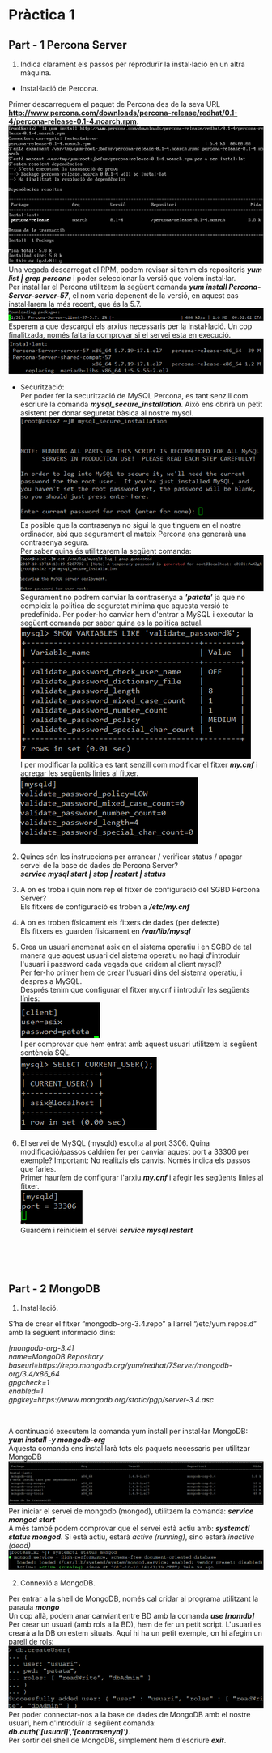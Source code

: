 # Pràctica 1

## Part - 1 Percona Server

1. Indica clarament els passos per reprodurïr la instal·lació en un altra màquina.

- Instal·lació de Percona. </br>

Primer descarreguem el paquet de Percona des de la seva URL <b>http://www.percona.com/downloads/percona-release/redhat/0.1-4/percona-release-0.1-4.noarch.rpm</b>.
![install Percona in CentOS 7](img/P1/Screenshot_1.png) </br>
Una vegada descarregat el RPM, podem revisar si tenim els repositoris <b><i>yum list | grep percona</i></b> i poder seleccionar la versió que volem instal·lar. </br>
Per instal·lar el Percona utilitzem la següent comanda <b><i>yum install Percona-Server-server-57</i></b>, el nom varia depenent de la versió, en aquest cas instal·larem la més recent, que és la 5.7. </br>
![alt text](img/P1/Screenshot_4.png) </br>
Esperem a que descargui els arxius necessaris per la instal·lació. Un cop finalitzada, només faltaria comprovar si el servei esta en execució. </br>
![alt text](img/P1/Screenshot_6_2.png) </br>

- Securització: </br>
Per poder fer la securització de MySQL Percona, es tant senzill com escriure la comanda <b><i>mysql_secure_installation</i></b>. Això ens obrirà un petit asistent per donar seguretat bàsica al nostre mysql. </br>
![alt text](img/P1/Screenshot_15.png) </br>
Es posible que la contrasenya no sigui la que tinguem en el nostre ordinador, aixì que segurament el mateix Percona ens generarà una contrasenya segura. </br>
Per saber quina és utilitzarem la següent comanda: </br>
![alt text](img/P1/Screenshot_N1.png) </br>
Segurament no podrem canviar la contrasenya a <b><i>'patata'</i></b> ja que no compleix la politica de seguretat mínima que aquesta versió té predefinida. Per poder-ho canviar hem d'entrar a MySQL i executar la següent comanda per saber quina es la politica actual. </br>
![alt text](img/P1/Screenshot_N2.png) </br>
I per modificar la politica es tant senzill com modificar el fitxer <b><i>my.cnf</i></b> i agregar les següents linies al fitxer. </br>
![alt text](img/P1/Screenshot_N3.png) </br>

2. Quines són les instruccions per arrancar / verificar status / apagar servei de la base de dades de Percona Server? </br>
<b><i>service mysql start | stop | restart | status</i></b>

3. A on es troba i quin nom rep el fitxer de configuració del SGBD Percona Server? </br>
Els fitxers de configuració es troben a <b><i>/etc/my.cnf</i></b>

4. A on es troben físicament els fitxers de dades (per defecte) </br>
Els fitxers es guarden fisicament en <b><i>/var/lib/mysql</i></b>

5. Crea un usuari anomenat asix en el sistema operatiu i en SGBD de tal manera que aquest usuari del sistema operatiu no hagi d'introduir l'usuari i password cada vegada que cridem al client mysql? </br>
Per fer-ho primer hem de crear l'usuari dins del sistema operatiu, i despres a MySQL. </br>
Després tenim que configurar el fitxer my.cnf i introduïr les següents línies: </br>
![Canvi de Port de Percona](img/P1/Screenshot_13.png) </br>
I per comprovar que hem entrat amb aquest usuari utilitzem la següent sentència SQL. </br>
![Canvi de Port de Percona](img/P1/Screenshot_14.png) </br>

6. El servei de MySQL (mysqld) escolta al port 3306. Quina modificació/passos caldrien fer per canviar aquest port a 33306 per exemple? Important: No realitzis els canvis. Només indica els passos que faries. </br>
Primer hauríem de configurar l'arxiu <b><i>my.cnf</i></b> i afegir les següents linies al fitxer. </br>
![Canvi de Port de Percona](img/P1/Screenshot_7.png) </br>
Guardem i reiniciem el servei <b><i>service mysql restart</i></b>

</br></br></br>

## Part - 2 MongoDB

1. Instal·lació. </br>

S’ha de crear el fitxer  “mongodb-org-3.4.repo” a l’arrel “/etc/yum.repos.d” amb la següent informació dins: </br>
<p><i> [mongodb-org-3.4] </br>
    name=MongoDB Repository </br>
    baseurl=https://repo.mongodb.org/yum/redhat/7Server/mongodb-org/3.4/x86_64 </br>
    gpgcheck=1 </br>
    enabled=1 </br> 
    gpgkey=https://www.mongodb.org/static/pgp/server-3.4.asc </i></p></br>
    
A continuació executem la comanda yum install per instal·lar MongoDB: <b><i>yum install -y mongodb-org</b></i> </br>
Aquesta comanda ens instal·larà tots els paquets necessaris per utilitzar MongoDB ![alt text](img/P2/Screenshot_1.png)
Per iniciar el servei de mongodb (mongod), utilitzem la comanda: <b><i>service mongod start</b></i> </br>
A més també podem comprovar que el servei està actiu amb: <b><i>systemctl status mongod</b></i>. Si està actiu, estarà <i>active (running)</i>, sino estarà <i>inactive (dead)</i>![alt text](img/P2/Screenshot_7.png) </br>

2. Connexió a MongoDB. </br>

Per entrar a la shell de MongoDB, només cal cridar al programa utilitzant la paraula <i><b>mongo</i></b> </br>
Un cop allà, podem anar canviant entre BD amb la comanda <i><b>use [nomdb]</i></b> </br>
Per crear un usuari (amb rols a la BD), hem de fer un petit script. L'usuari es crearà a la DB on estem situats. Aquí hi ha un petit exemple, on hi afegim un parell de rols: ![alt text](img/P2/Screenshot_8.png) </br>
Per poder connectar-nos a la base de dades de MongoDB amb el nostre usuari, hem d'introduïr la següent comanda: <b><i>db.auth('[usuari]','[contrasenya]')</i></b>. </br>
Per sortir del shell de MongoDB, simplement hem d'escriure <i><b>exit</i></b>.
